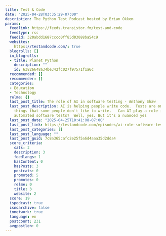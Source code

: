 ```yaml
---
title: Test & Code
date: "2025-04-28T03:35:29-07:00"
description: The Python Test Podcast hosted by Brian Okken
params:
  feedlink: https://feeds.transistor.fm/test-and-code
  feedtype: rss
  feedid: 320abdd1687cccc0ff85d03088ba54c9
  websites:
    https://testandcode.com/: true
  blogrolls: []
  in_blogrolls:
  - title: Planet Python
    description: ""
    id: 63826648a34be342fc027f97571f1a6c
  recommended: []
  recommender: []
  categories:
  - Education
  - Technology
  relme: {}
  last_post_title: The role of AI in software testing - Anthony Shaw
  last_post_description: AI is helping people write code.  Tests are one of those
    things that some people don't like to write.   Can AI play a role in creating
    automated software tests?  Well, yes. But it's a nuanced yes
  last_post_date: "2025-04-25T10:41:08-07:00"
  last_post_link: https://testandcode.com/episodes/ai-role-software-testing
  last_post_categories: []
  last_post_language: ""
  last_post_guid: 7c8a365cafc2e25f5a6d4aaa35d2dda4
  score_criteria:
    cats: 2
    description: 3
    feedlangs: 1
    hasContent: 0
    hasPosts: 3
    postcats: 0
    promoted: 5
    promotes: 0
    relme: 0
    title: 3
    website: 2
  score: 19
  ispodcast: true
  isnoarchive: false
  innetwork: true
  language: en
  postcount: 231
  avgpostlen: 0
---
```

